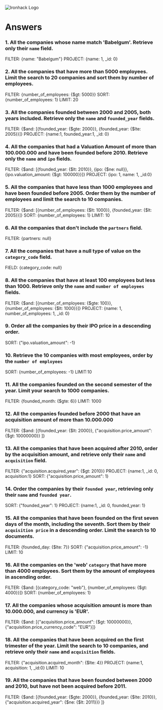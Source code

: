 ![Ironhack Logo](https://i.imgur.com/1QgrNNw.png)

# Answers

### 1. All the companies whose name match 'Babelgum'. Retrieve only their `name` field.
FILTER: {name: "Babelgum"}
PROJECT: {name: 1, _id: 0}

### 2. All the companies that have more than 5000 employees. Limit the search to 20 companies and sort them by **number of employees**.
FILTER: {number_of_employees: {$gt: 5000}}
SORT: {number_of_employees: 1}
LIMIT: 20

### 3. All the companies founded between 2000 and 2005, both years included. Retrieve only the `name` and `founded_year` fields.
FILTER: {$and: [{founded_year: {$gte: 2000}}, {founded_year: {$lte: 2005}}]}
PROJECT: {name:1, founded_year:1, _id: 0}

### 4. All the companies that had a Valuation Amount of more than 100.000.000 and have been founded before 2010. Retrieve only the `name` and `ipo` fields.
FILTER: {$and: [{founded_year: {$lt: 2010}}, {ipo: {$ne: null}}, {ipo.valuation_amount: {$gt: 100000}}]}
PROJECT: {ipo: 1, name: 1, _id:0}

### 5. All the companies that have less than 1000 employees and have been founded before 2005. Order them by the number of employees and limit the search to 10 companies.
FILTER: {$and: [{number_of_employees: {$lt: 1000}}, {founded_year: {$lt: 2005}}]}
SORT: {number_of_employees: 1}
LIMIT: 10

### 6. All the companies that don't include the `partners` field.
FILTER: {partners: null}
<!-- Comes up with 0 results. I sorted with both 1 and -1 and all documents have a partners field, even if its just an emprty array. -->

### 7. All the companies that have a null type of value on the `category_code` field.
FIELD: {category_code: null}

### 8. All the companies that have at least 100 employees but less than 1000. Retrieve only the `name` and `number of employees` fields.
FILTER: {$and: [{number_of_employees: {$gte: 100}}, {number_of_employees: {$lt: 1000}}]}
PROJECT: {name: 1, number_of_employees: 1, _id: 0}

### 9. Order all the companies by their IPO price in a descending order.
SORT: {"ipo.valuation_amount": -1}

### 10. Retrieve the 10 companies with most employees, order by the `number of employees`
SORT: {number_of_employees: -1}
LIMIT:10

### 11. All the companies founded on the second semester of the year. Limit your search to 1000 companies.
FILTER: {founded_month: {$gte: 6}}
LIMIT: 1000

### 12. All the companies founded before 2000 that have an acquisition amount of more than 10.000.000
FILTER: {$and: [{founded_year: {$lt: 2000}}, {"acquisition.price_amount": {$gt: 10000000}} ]}

### 13. All the companies that have been acquired after 2010, order by the acquisition amount, and retrieve only their `name` and `acquisition` field.
FILTER: {"acquisition.acquired_year": {$gt: 2010}}
PROJECT: {name:1, _id: 0, acquisition:1}
SORT: {"acquisition.price_amount": 1}

### 14. Order the companies by their `founded year`, retrieving only their `name` and `founded year`.
SORT: {"founded_year": 1}
PROJECT: {name:1, _id: 0, founded_year: 1}

### 15. All the companies that have been founded on the first seven days of the month, including the seventh. Sort them by their `acquisition price` in a descending order. Limit the search to 10 documents.
FILTER: {founded_day: {$lte: 7}}
SORT: {"acquisition.price_amount": -1}
LIMIT: 10

### 16. All the companies on the 'web' `category` that have more than 4000 employees. Sort them by the amount of employees in ascending order.
FILTER: {$and: [{category_code: "web"}, {number_of_employees: {$gt: 4000}}]}
SORT: {number_of_employees: 1}

### 17. All the companies whose acquisition amount is more than 10.000.000, and currency is 'EUR'.
FILTER: {$and: [{"acquisition.price_amount": {$gt: 10000000}}, {"acquisition.price_currency_code": "EUR"}]}

### 18. All the companies that have been acquired on the first trimester of the year. Limit the search to 10 companies, and retrieve only their `name` and `acquisition` fields.
FILTER: {"acquisition.acquired_month": {$lte: 4}}
PROJECT: {name:1, acquisition: 1, _id:0}
LIMIT: 10

### 19. All the companies that have been founded between 2000 and 2010, but have not been acquired before 2011.
FILTER: {$and: [{founded_year: {$gte: 2000}}, {founded_year: {$lte: 2010}}, {"acquisition.acquired_year": {$ne: {$lt: 2011}}} ]}
